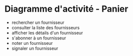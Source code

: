 # Diagramme d'activité - Panier

- rechercher un fournisseur
- consulter la liste des fournisseurs
- afficher les détails d'un fournisseur
- s'abonner à un fournisseur
- noter un fournisseur
- signaler un fournisseur